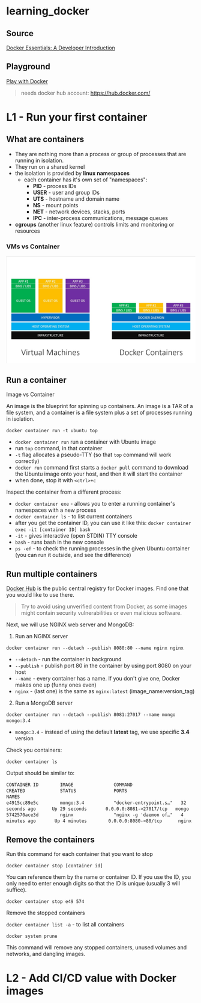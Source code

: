 # learning_docker

## Source
[Docker Essentials: A Developer Introduction](https://cognitiveclass.ai/courses/docker-essentials/)

## Playground
[Play with Docker](https://labs.play-with-docker.com)
> needs docker hub account: https://hub.docker.com/
  
# L1 - Run your first container

## What are containers

- They are nothing more than a process or group of processes that are running in isolation. 
- They run on a shared kernel
- the isolation is provided by __linux namespaces__
    - each container has it's own set of "namespaces":
        - __PID__ - process IDs
        - __USER__ - user and group IDs
        - __UTS__ - hostname and domain name
        - __NS__ - mount points
        - __NET__ - network devices, stacks, ports
        - __IPC__ - inter-process communications, message queues
- __cgroups__ (another linux feature) controls limits and monitoring or resources

### VMs vs Container

![](VM-vs-Container.jpg)

## Run a container

Image vs Container  

An image is the blueprint for spinning up containers. An image is a TAR of a file system, and a container is a file system plus a set of processes running in isolation.

```shell
docker container run -t ubuntu top
```
- `docker container run` run a container with Ubuntu image
- run `top` command, in that container
- `-t` flag allocates a pseudo-TTY (so that `top` command will work correctly)
- `docker run` command first starts a `docker pull` command to download the Ubuntu image onto your host, and then it will start the container
- when done, stop it with `<ctrl>+c`

Inspect the container from a different process:
- `docker container exe` - allows you to enter a running container's namespaces with a new process
- `docker container ls` - to list current containers
- after you get the container ID, you can use it like this: `docker container exec -it [container ID] bash`
- `-it` - gives interactive (open STDIN) TTY console
- `bash` - runs bash in the new console
- `ps -ef` - to check the running processes in the given Ubuntu container (you can run it outside, and see the difference)

## Run multiple containers

[Docker Hub](https://hub.docker.com/) is the public central registry for Docker images. Find one that you would like to use there. 

> Try to avoid using unverified content from Docker, as some images might contain security vulnerabilities or even malicious software.

Next, we will use NGINX web server and MongoDB:

1. Run an NGINX server

```shell
docker container run --detach --publish 8080:80 --name nginx nginx
```
- `--detach` - run the container in background
- `--publish` - publish port 80 in the container by using port 8080 on your host
- `--name` - every container has a name. If you don't give one, Docker makes one up (funny ones even)
- `nginx` - (last one) is the same as `nginx:latest` (image_name:version_tag)

2. Run a MongoDB server

```shell
docker container run --detach --publish 8081:27017 --name mongo mongo:3.4
```
- `mongo:3.4` - instead of using the default __latest__ tag, we use specific __3.4__ version

Check you containers:
```shell
docker container ls
```
Output should be similar to:
```shell
CONTAINER ID        IMAGE               COMMAND                  CREATED             STATUS              PORTS                     NAMES
e4915cc89e5c        mongo:3.4           "docker-entrypoint.s…"   32 seconds ago      Up 29 seconds       0.0.0.0:8081->27017/tcp   mongo
5742570ace3d        nginx               "nginx -g 'daemon of…"   4 minutes ago       Up 4 minutes        0.0.0.0:8080->80/tcp      nginx
```

## Remove the containers

Run this command for each container that you want to stop
```shell
docker container stop [container id]
```
You can reference them by the name or container ID. If you use the ID, you only need to enter enough digits so that the ID is unique (usually 3 will suffice).
```shell
docker container stop e49 574
```

Remove the stopped containers

`docker container list -a` - to list all containers

```shell
docker system prune
```
This command will remove any stopped containers, unused volumes and networks, and dangling images.


# L2 - Add CI/CD value with Docker images

